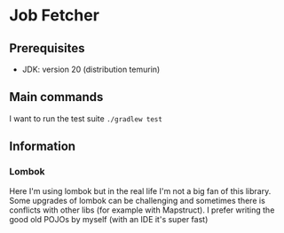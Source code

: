 # Job Fetcher

## Prerequisites

- JDK: version 20 (distribution temurin)

## Main commands

I want to run the test suite
`./gradlew test`

## Information

### Lombok

Here I'm using lombok but in the real life I'm not a big fan of this library. Some upgrades of lombok can be challenging and sometimes there is conflicts with other libs (for example with Mapstruct). I prefer writing the good old POJOs by myself (with an IDE it's super fast)
